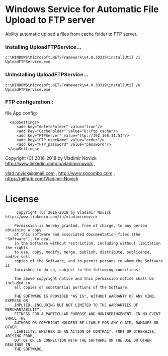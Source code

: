 # Windows Service for Automatic File Upload to FTP server

Ability automatic upload a files from cache folder to FTP server.

### Installing UploadFTPService...

	c:\WINDOWS\Microsoft.NET\Framework\v4.0.30319\installUtil /i UploadFTPService.exe
	
### UnInstalling UploadFTPService...

	c:\WINDOWS\Microsoft.NET\Framework\v4.0.30319\installUtil /u UploadFTPService.exe	
	
### FTP configuration :

 file App.config:	

      <appSettings>
         <add key="deleteFolder" value="true"/>    
         <add key="CacheFolder" value="D:\ftp_cache"/>        
         <add key="FTPServer" value="ftp://192.168.11.51"/>  
         <add key="FTP_userName" value="order"/>
         <add key="FTP_password" value="password"/>
     </appSettings>


Copyright (C) 2016-2018 by Vladimir Novick http://www.linkedin.com/in/vladimirnovick , 

vlad.novick@gmail.com , http://www.sgcombo.com , https://github.com/Vladimir-Novick
		 
# License
		 
		 Copyright (C) 2016-2018 by Vladimir Novick http://www.linkedin.com/in/vladimirnovick

		Permission is hereby granted, free of charge, to any person obtaining a copy
		of this software and associated documentation files (the "Software"), to deal
		in the Software without restriction, including without limitation the rights
		to use, copy, modify, merge, publish, distribute, sublicense, and/or sell
		copies of the Software, and to permit persons to whom the Software is
		furnished to do so, subject to the following conditions:

		The above copyright notice and this permission notice shall be included in
		all copies or substantial portions of the Software.

		THE SOFTWARE IS PROVIDED "AS IS", WITHOUT WARRANTY OF ANY KIND, EXPRESS OR
		IMPLIED, INCLUDING BUT NOT LIMITED TO THE WARRANTIES OF MERCHANTABILITY,
		FITNESS FOR A PARTICULAR PURPOSE AND NONINFRINGEMENT. IN NO EVENT SHALL THE
		AUTHORS OR COPYRIGHT HOLDERS BE LIABLE FOR ANY CLAIM, DAMAGES OR OTHER
		LIABILITY, WHETHER IN AN ACTION OF CONTRACT, TORT OR OTHERWISE, ARISING FROM,
		OUT OF OR IN CONNECTION WITH THE SOFTWARE OR THE USE OR OTHER DEALINGS IN
		THE SOFTWARE. 
